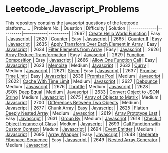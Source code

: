 # Leetcode_Javascript_Problems
This repository contains the javascript questions of the leetcode platform......
| Problem No. | Question | Difficulty | Solution |
|-------------|----------|------------|----------|
| 2667 | [Create Hello World Function](https://leetcode.com/problems/create-hello-world-function/) | Easy | [Javascript](./Javascript/Create_Hello_World_Function.js) |
| 2620 | [Counter](https://leetcode.com/problems/counter/) | Easy | [Javascript](./Javascript/Counter.js) |
| 2665 | [Counter II](https://leetcode.com/problems/counter-ii/) | Easy | [Javascript](./Javascript/Counter_II.js) |
| 2635 | [Apply Transform Over Each Element in Array](https://leetcode.com/problems/apply-transform-over-each-element-in-array/) | Easy | [Javascript](./Javascript/Apply_Transform_Over_Each_Element_in_Array.js) |
| 2634 | [Filter Elements from Array](https://leetcode.com/problems/filter-elements-from-array/) | Easy | [Javascript](./Javascript/Filter_Elements_from_Array.js) |
| 2626 | [Array Reduce Transformation](https://leetcode.com/problems/array-reduce-transformation/) | Easy | [Javascript](./Javascript/Array_Reduce_Transformation.js) |
| 2629 | [Function Composition](https://leetcode.com/problems/function-composition/) | Easy | [Javascript](./Javascript/Function_Composition.js) |
| 2666 | [Allow One Function Call](https://leetcode.com/problems/allow-one-function-call/) | Easy | [Javascript](./Javascript/Allow_One_Function_Call.js) |
| 2623 | [Memoize](https://leetcode.com/problems/memoize/) | Medium | [Javascript](./Javascript/Memoize.js) |
| 2632 | [Curry](https://leetcode.com/problems/curry/) | Medium | [Javascript](./Javascript/Curry.js) |
| 2621 | [Sleep](https://leetcode.com/problems/sleep/) | Easy | [Javascript](./Javascript/Sleep.js) |
| 2637 | [Promise Time Limit](https://leetcode.com/problems/promise-time-limit/) | Easy | [Javascript](./Javascript/Promise_Time_Limit.js) | 
| 2636 | [Promise Pool](https://leetcode.com/problems/promise-pool/) | Medium | [Javascript](./Javascript/Promise_Pool.js) |
| 2622 | [Cache With Time Limit](https://leetcode.com/problems/cache-with-time-limit/) | Medium | [Javascript](./Javascript/Cache_With_Time_Limit.js) |
| 2627 | [Debounce](https://leetcode.com/problems/debounce/) | Medium | [Javascript](./Javascript/Debounce.js) |
| 2676 | [Throttle](https://leetcode.com/problems/throttle/) | Medium | [Javascript](./Javascript/Throttle.js) |
| 2628 | [JSON Deep Equal](https://leetcode.com/problems/json-deep-equal/) | Medium | [Javascript](./Javascript/JSON_Deep_Equal.js) | 
| 2633 | [Convert Object to JSON String](https://leetcode.com/problems/convert-object-to-json-string/) | Medium | [Javascript](./Javascript/Convert_Object_to_JSON_String.js) |
| 2675 | [Array of Objects to Matrix](https://leetcode.com/problems/array-of-objects-to-matrix/) | Medium | [Javascript](./Javascript/Array_of_Objects_to_Matrix.js) |
| 2700 | [Differences Between Two Objects](https://leetcode.com/problems/differences-between-two-objects/) | Medium | [Javascript](./Javascript/Differences_Between_Two_Objects.js) |
| 2677 | [Chunk Array](https://leetcode.com/problems/chunk-array/) | Easy | [Javascript](./Javascript/Chunk_Array.js) | 
| 2625 | [Flatten Deeply Nested Array](https://leetcode.com/problems/flatten-deeply-nested-array/) | Medium | [Javascript](./Javascript/Flatten_Deeply_Nested_Array.js) |
| 2619 | [Array Prototype Last](https://leetcode.com/problems/array-prototype-last/) | Easy | [Javascript](./Javascript/Array_Prototype_Last.js) |
| 2631 | [Group By](https://leetcode.com/problems/group-by/) | Medium | [Javascript](./Javascript/Group_By.js)
| 2618 | [Check if Object Instance of Class](https://leetcode.com/problems/check-if-object-instance-of-class/) | Medium | [Javascript](./Javascript/Check_if_Object_Instance_of_Class.js) |
| 2693 | [Call Function with Custom Context](https://leetcode.com/problems/call-function-with-custom-context/) | Medum | [Javascript](./Javascript/Call_Function_with_Custom_Context.js) |
| 2694 | [Event Emitter](https://leetcode.com/problems/event-emitter/) | Medium | [Javascript](./Javascript/Event_Emitter.js) |
| 2695 | [Array Wrapper](https://leetcode.com/problems/array-wrapper/) | Easy | [Javascript](./Javascript/Array_Wrapper.js) |
| 2648 | [Generate Fibonacci Sequence](https://leetcode.com/problems/generate-fibonacci-sequence/) | Easy | [Javascript](./Javascript/Generate_Fibonacci_Sequence.js) |
| 2649 | [Nested Array Generator](https://leetcode.com/problems/nested-array-generator/) | Medium | [Javascript](./Javascript/Nested_Array_Generator.js) |

